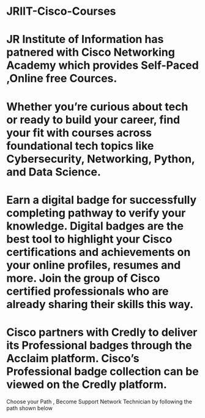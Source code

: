 # JRIIT-Cisco-Courses
#  JR Institute of Information has patnered with Cisco Networking Academy which provides Self-Paced ,Online free Cources.
# Whether you’re curious about tech or ready to build your career, find your fit with courses across foundational tech topics like Cybersecurity, Networking, Python, and Data Science. 
# Earn a digital badge for successfully completing pathway to verify your knowledge. Digital badges are the best tool to highlight your Cisco certifications and achievements on your online profiles, resumes and more. Join the group of Cisco certified professionals who are already sharing their skills this way.
# Cisco partners with Credly to deliver its Professional badges through the Acclaim platform. Cisco’s Professional badge collection can be viewed on the Credly platform.

Choose your Path , Become Support Network Technician by following the path shown below





